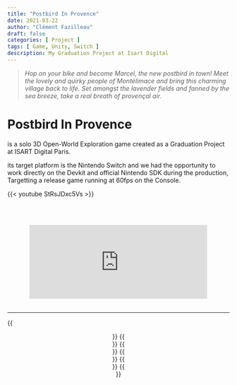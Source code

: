 ```yaml
---
title: "Postbird In Provence"
date: 2021-03-22
author: "Clément Fazilleau"
draft: false
categories: [ Project ]
tags: [ Game, Unity, Switch ]
description: My Graduation Project at Isart Digital
---
```


> *Hop on your bike and become Marcel, the new postbird in town! Meet the lovely and quirky people of Montélimace and bring this charming village back to life. Set amongst the lavender fields and fanned by the sea breeze, take a real breath of provençal air.*

# Postbird In Provence

is a solo 3D Open-World Exploration game created as a Graduation Project at ISART Digital Paris.

its target platform is the Nintendo Switch and we had the opportunity to work directly on the Devkit and official Nintendo SDK during the production, Targetting a release game running at 60fps on the Console.

{{< youtube StRsJDxc5Vs >}}

</br></br>
<center><iframe src="https://itch.io/embed/1060024?link_color=5fd6f0" height="167" width="80%" frameborder="0"><a href="https://isart-digital.itch.io/postbirdinprovence">Postbird in Provence 2021 by ISART DIGITAL</a></iframe></center>
</br>

<hr>

{{<center text="Programmers: Julien SOYSOUVANH, Clément FAZILLEAU">}}
{{<center text="Producers: Boris BODIANSKY, Steven JOUCLA">}}
{{<center text="Artists: Alice HIEN, Mélanie L'HUILLIER, Salomé LYSIMAQUE-CHAPUIS">}}
{{<center text="Game Designers: Benjamin GIRON, Marceau LIEVREMONT">}}
{{<center text="Game Designers & Programmers: Adrien BORDES, Colin MONGABURE, Godefroy SALOMON">}}
{{<center text="Sound Designers: Kevin ENGLAND, Sophie PORET">}}
